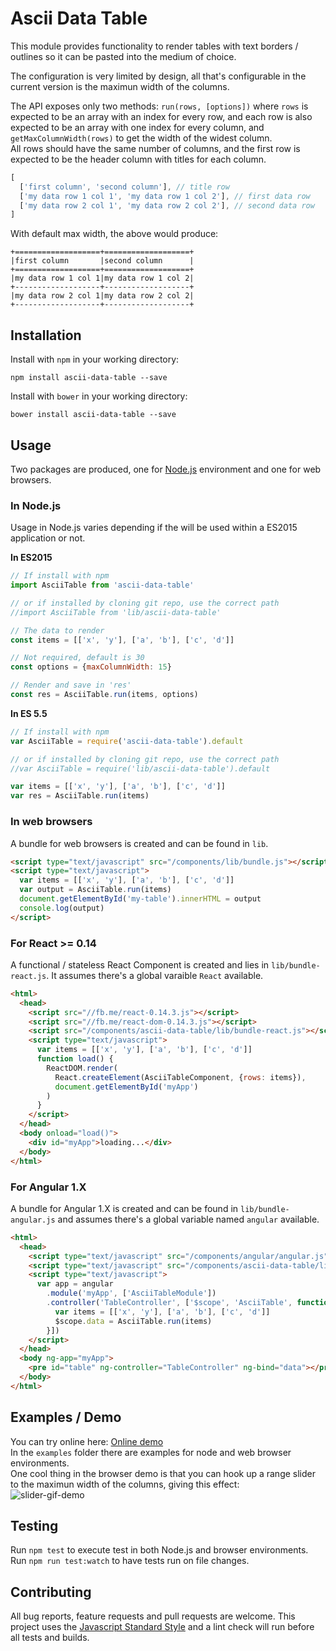 # Ascii Data Table

This module provides functionality to render tables with text borders / outlines
so it can be pasted into the medium of choice.

The configuration is very limited by design, all that's configurable in the 
current version is the maximun width of the columns.

The API exposes only two methods: `run(rows, [options])` where `rows` is expected to be 
an array with an index for every row, and each row is also expected to be an array 
with one index for every column, and `getMaxColumnWidth(rows)` to get the width of the 
widest column.  
All rows should have the same number of columns, and the first row is expected to 
be the header column with titles for each column.

```javascript
[
  ['first column', 'second column'], // title row
  ['my data row 1 col 1', 'my data row 1 col 2'], // first data row
  ['my data row 2 col 1', 'my data row 2 col 2'], // second data row
]
```

With default max width, the above would produce:

```
+===================+===================+
|first column       |second column      |
+===================+===================+
|my data row 1 col 1|my data row 1 col 2|
+-------------------+-------------------+
|my data row 2 col 1|my data row 2 col 2|
+-------------------+-------------------+
```

## Installation
Install with `npm` in your working directory:

```
npm install ascii-data-table --save
```

Install with `bower` in your working directory:

```
bower install ascii-data-table --save
```

## Usage
Two packages are produced, one for [Node.js](https://nodejs.org/en/) environment and one for web browsers.

### In Node.js
Usage in Node.js varies depending if the will be used within a ES2015 application or not.

**In ES2015**

```javascript
// If install with npm
import AsciiTable from 'ascii-data-table'

// or if installed by cloning git repo, use the correct path
//import AsciiTable from 'lib/ascii-data-table'

// The data to render
const items = [['x', 'y'], ['a', 'b'], ['c', 'd']]

// Not required, default is 30
const options = {maxColumnWidth: 15}

// Render and save in 'res'
const res = AsciiTable.run(items, options)
```

**In ES 5.5**

```javascript
// If install with npm
var AsciiTable = require('ascii-data-table').default

// or if installed by cloning git repo, use the correct path
//var AsciiTable = require('lib/ascii-data-table').default

var items = [['x', 'y'], ['a', 'b'], ['c', 'd']]
var res = AsciiTable.run(items)
```

### In web browsers
A bundle for web browsers is created and can be found in `lib`.

```html
<script type="text/javascript" src="/components/lib/bundle.js"></script>
<script type="text/javascript">
  var items = [['x', 'y'], ['a', 'b'], ['c', 'd']]
  var output = AsciiTable.run(items)
  document.getElementById('my-table').innerHTML = output
  console.log(output)
</script>
```

### For React >= 0.14
A functional / stateless React Component is created and lies in `lib/bundle-react.js`. It 
assumes there's a global varaible `React` available.

```html
<html>
  <head>
    <script src="//fb.me/react-0.14.3.js"></script>
    <script src="//fb.me/react-dom-0.14.3.js"></script>
    <script src="/components/ascii-data-table/lib/bundle-react.js"></script>
    <script type="text/javascript">
      var items = [['x', 'y'], ['a', 'b'], ['c', 'd']]
      function load() {
        ReactDOM.render(
          React.createElement(AsciiTableComponent, {rows: items}), 
          document.getElementById('myApp')
        )
      }
    </script>
  </head>
  <body onload="load()">
    <div id="myApp">loading...</div>
  </body>
</html>
```

### For Angular 1.X
A bundle for Angular 1.X is created and can be found in `lib/bundle-angular.js` and 
assumes there's a global variable named `angular` available.

```html
<html>
  <head>
    <script type="text/javascript" src="/components/angular/angular.js"></script>
    <script type="text/javascript" src="/components/ascii-data-table/lib/bundle-angular.js"></script>
    <script type="text/javascript">
      var app = angular
        .module('myApp', ['AsciiTableModule'])
        .controller('TableController', ['$scope', 'AsciiTable', function($scope, AsciiTable){
          var items = [['x', 'y'], ['a', 'b'], ['c', 'd']]
          $scope.data = AsciiTable.run(items)
        }])
    </script>
  </head>
  <body ng-app="myApp">
    <pre id="table" ng-controller="TableController" ng-bind="data"></pre>
  </body>
</html>
```

## Examples / Demo
You can try online here: [Online demo](https://oskarhane-dropshare-eu.s3-eu-central-1.amazonaws.com/index-zcqLpvoR0Z/index.html)  
In the `examples` folder there are examples for node and web browser environments.  
One cool thing in the browser demo is that you can hook up a range slider to the maximun 
width of the columns, giving this effect:  
![slider-gif-demo](https://oskarhane-dropshare-eu.s3-eu-central-1.amazonaws.com/ascii-data-table-slider-lfbBzm2sql/ascii-data-table-slider.gif)

## Testing
Run `npm test` to execute test in both Node.js and browser environments.  
Run `npm run test:watch` to have tests run on file changes.

## Contributing
All bug reports, feature requests and pull requests are welcome. This project uses the [Javascript Standard Style](http://standardjs.com) and a lint check will run before all tests and builds.
